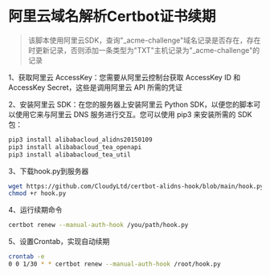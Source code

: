 # 阿里云域名解析Certbot证书续期

> 该脚本使用阿里云SDK，查询"_acme-challenge"域名记录是否存在，存在时更新记录，否则添加一条类型为"TXT"主机记录为"_acme-challenge"的记录

1、获取阿里云 AccessKey：您需要从阿里云控制台获取 AccessKey ID 和 AccessKey Secret，这些是调用阿里云 API 所需的凭证

2、安装阿里云 SDK：在您的服务器上安装阿里云 Python SDK，以便您的脚本可以使用它来与阿里云 DNS 服务进行交互。您可以使用 pip3 来安装所需的 SDK 包：

  ```bash
  pip3 install alibabacloud_alidns20150109
  pip3 install alibabacloud_tea_openapi
  pip3 install alibabacloud_tea_util
  ```

3、下载hook.py到服务器

```bash
wget https://github.com/CloudyLtd/certbot-alidns-hook/blob/main/hook.py
chmod +r hook.py
```

4、运行续期命令

```bash
certbot renew --manual-auth-hook /you/path/hook.py
```

5、设置Crontab，实现自动续期
```bash
crontab -e
0 0 1/30 * * certbot renew --manual-auth-hook /root/hook.py
```
